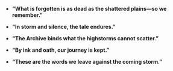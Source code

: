 - **“What is forgotten is as dead as the shattered plains—so we remember.”**
    
- **“In storm and silence, the tale endures.”**
    
- **“The Archive binds what the highstorms cannot scatter.”**
    
- **“By ink and oath, our journey is kept.”**
    
- **“These are the words we leave against the coming storm.”**